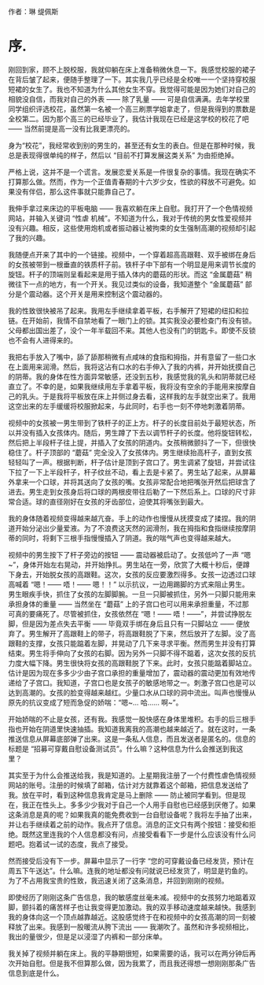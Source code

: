 作者：琳 缇佩斯

# 序.
刚回到家，顾不上脱校服，我就仰躺在床上准备稍微休息一下。我感觉校服的裙子在背后皱了起来，便随手整理了一下。其实我几乎已经是全校唯一一个坚持穿校服短裙的女生了。我也不知道为什么其他女生不穿。我觉得可能是因为她们对自己的相貌没自信，而我对自己的外表 —— 除了乳量 —— 可是自信满满。去年学校里同学组织评选校花，虽然第一名被一个高三刷票学姐拿走了，但是我得到的票数是全校第二。因为那个高三的已经毕业了，我估计我现在已经是这学校的校花了吧 —— 当然前提是高一没有比我更漂亮的。

身为“校花”，我经常收到别的男生的，甚至还有女生的表白。但是在那种时候，我总是表现得很单纯的样子，然后以 “目前不打算发展这类关系” 为由拒绝掉。

严格上说，这并不是一个谎言。发展恋爱关系是一件很复杂的事情。我现在确实不打算那么做。然而，作为一个正值青春期的十六岁少女，性欲的释放不可避免。如果没有伴侣，那么这件事就只能靠自己了。

我伸手拿过来床边的平板电脑 —— 我喜欢躺在床上自慰。我打开了一个色情视频网站，并输入关键词 “性虐 机械”。不知道为什么，我对于传统的男女性爱视频并没有兴趣。相反，这些使用炮机或者振动器让被拘束的女生强制高潮的视频却引起了我的兴趣。

我随便点开来了其中的一个链接。视频中，一个穿着超高高跟鞋、双手被绑在身后的女孩被带到一根垂直的铁质杆子前。铁杆子中下部有一个明显是用来调节长度的旋钮。杆子的顶端则呈看起来是用于插入体内的蘑菇的形状。而这 “金属蘑菇” 稍微往下一点的地方，有一个开关。我见过类似的设备，我知道整个 “金属蘑菇” 部分是个震动器。这个开关是用来控制这个震动器的。

我的性致很快被吊了起来。我用左手继续拿着平板，右手解开了短裙的纽扣和拉链。在开始前，我情不自禁地看了一眼门上的锁。其实我没必要检查门有没有锁。父母都出国出差了，没个一年半载回不来。其他人也没有门的钥匙卡。即使不反锁也不会有人进得来的。

我把右手放入了嘴中，舔了舔那稍微有点咸味的食指和拇指，并有意留了一些口水在上面用来润滑。然后，我将这沾有口水的右手伸入了我的内裤，并开始抚摸自己的阴蒂。我的身体在性方面异常敏感，还没到五秒，我感觉我的乳头和阴蒂就已经直立了。不幸的是，如果我继续用左手拿着平板，我将没有空余的手能用来按摩自己的乳头。于是我将平板放在床上并侧过身去看，这样我的左手就空出来了。我用这空出来的左手缓缓将校服掀起来，与此同时，右手也一刻不停地刺激着阴蒂。

视频中的女孩被一男生带到了铁杆子的正上方。杆子的长度目前处于最短状态，所以并没有插入女孩体内。随后，男生蹲了下去以调节杆子的长度。他将旋钮转松，然后把上半段杆子往上提，并插入了女孩的阴道内。女孩稍微颤抖了一下，但很快稳住了。杆子顶部的 “蘑菇” 完全没入了女孩体内。男生继续抬高杆子，直到女孩轻轻叫了一声。根据判断，杆子估计是顶到子宫口了。男生调紧了旋钮，并尝试往下拉了一下上半段杆子，杆子纹丝不动，看上去是卡紧了。男生站了起来，从屏幕外拿来一个口球，并将其送向了女孩的嘴。女孩非常配合地把嘴张开然后把球含了进去。男生走到女孩身后将口球的两根皮带往后勒了一下然后系上。口球的尺寸非常合适。球的直径刚好在女孩的牙齿部位，迫使其将嘴张到最大。

我的身体随着视频变得越来越亢奋。手上的动作也慢慢从抚摸变成了揉捏。我的阴道开始分泌出少量爱液。为了不浪费这天然的润滑剂，我在拇指和食指继续按摩阴蒂的同时，将剩下三根手指慢慢插入了阴道。我的喘气声也变得越来越大。

视频中的男生按下了杆子旁边的按钮 —— 震动器被启动了。女孩低吟了一声 “嗯~”，身体开始左右晃动，并开始挣扎。男生站在一旁，欣赏了大概十秒后，便蹲下身去，开始脱女孩的高跟鞋。这次，女孩的反应要激烈得多。女孩一边透过口球高喊着 “嗯！—— 唔！—— 嗯！！” 以示抗议，一边用踢脚的方式来阻止男生。男生眼疾手快，抓住了女孩的左脚脚腕。一旦一只脚被抓住，另外一只脚只能用来承担身体的重量 —— 当然坐在 “蘑菇” 上的子宫口也可以用来承担重量，不过那可真的要痛死了。尽管被抓住，女孩依然在 “嗯！—— 唔！——”，并尝试挣脱左脚，但是因为差点失去平衡 —— 毕竟双手绑在身后且只有一只脚站立 —— 便放弃了。男生解开了高跟鞋上的带子，将高跟鞋脱了下来，然后放开了左脚。没了高跟鞋的支撑，女孩只能踮着左脚，并晃动了几下来寻求平衡。然而男生并没有打算结束。男生将手伸向了女孩的右脚。因为另外一只脚不得不踮着，这次女孩的反抗力度大幅下降。男生很快将女孩的高跟鞋脱了下来。此时，女孩只能踮着脚站立。估计是因为现在多多少少由子宫口承担的重量增加了，震动器的震动更加有效地传递给了子宫口。我知道，子宫口也是女孩子的敏感地带之一。刺激子宫口也是可以达到高潮的。女孩的脸变得越来越红。少量口水从口球的洞中流出。叫声也慢慢从原先的抗议变成了短而急促的娇喘：“嗯~... 哈...... 啊~”。

开始娇喘的不止是女孩，还有我。我感觉一股快感在身体里堆积。右手的后三根手指也开始在阴道里快速抽插。我知道我离我的高潮也越来越近了。就在这时，一条推送信息从屏幕底部弹了出来。这是一条私人信息，而且发送者是匿名的。信息的标题是 “招募可穿戴自慰设备测试员”。什么嘛？这种信息为什么会推送到我这里？

其实至于为什么会推送给我，我是知道的。上星期我注册了一个付费性虐色情视频网站的账号。注册的时候填了邮箱，估计对方就靠着这个邮箱，把信息发送给了我。放在平时，看到这种信息我肯定是马上删除 —— 防止被同学看到。但是现在，我正在性头上。多多少少我对于自己一个人用手自慰也已经感到厌倦了。如果这条消息是真的呢？如果我真的能免费收到一台自慰设备呢？我将左手抽了出来，并让右手继续着之前的动作。我点开了信息。消息的正文只有两个按钮：接受和拒绝。既然这里连我的个人信息都没有问，点接受看看下一步是什么应该没有什么问题吧。抱着试一试的态度，我点了接受。

然而接受后没有下一步。屏幕中显示了一行字 “您的可穿戴设备已经发货，预计在周五下午送达”。什么嘛。连我的地址都没有问就说已经发货了，明显是钓鱼的。为了不占用我宝贵的性致，我迅速关闭了这条消息，并回到刚刚的视频。

即使经历了刚刚这条广告信息，我的敏感度丝毫未减。视频中的女孩努力地踮着双脚，颤抖着的痛苦样子也让我变得更加激动。我的双手移动速度越来越快。我感到我的身体向这一个顶点越靠越近。这股感觉终于在和视频中的女孩高潮的同一刻被释放了出来。我感到一股暖流从胯下流出 —— 我潮吹了。虽然和许多视频相比，我出的量很少，但是足以浸湿了内裤和一部分床单。

我关掉了视频并躺在床上。我的平静期很短，如果需要的话，我可以在两分钟后再次开始自慰。但是我不但算那么做，因为我累了，而且我还得想一想刚刚那条广告信息到底是什么。